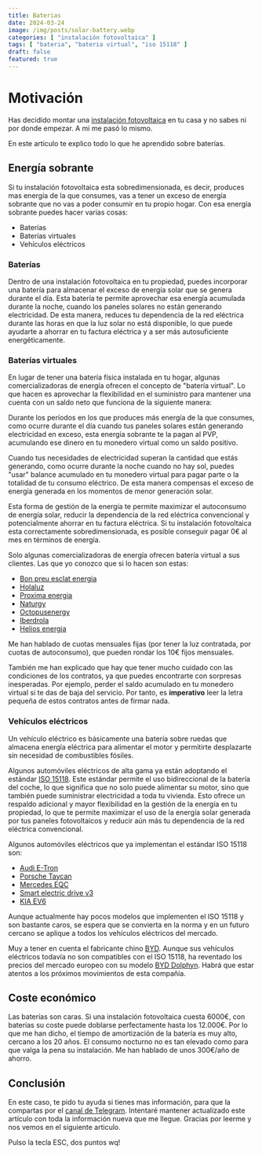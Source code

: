 ```yaml
---
title: Baterias
date: 2024-03-24
image: /img/posts/solar-battery.webp
categories: [ "instalación fotovoltaica" ]
tags: [ "bateria", "bateria virtual", "iso 15118" ]
draft: false
featured: true
---
```


# Motivación

Has decidido montar una [instalación fotovoltaica](/post/2024/instalacion-fotovoltaica) en tu casa y no sabes ni por donde empezar. A mi me pasó lo mismo.

En este articulo te explico todo lo que he aprendido sobre baterías.

## Energía sobrante

Si tu instalación fotovoltaica esta sobredimensionada, es decir, produces mas energía de la que consumes, vas a tener un exceso de energía sobrante que no vas a poder consumir en tu propio hogar. Con esa energía sobrante puedes hacer varias cosas:

- Baterías
- Baterías virtuales
- Vehículos eléctricos

### Baterías

Dentro de una instalación fotovoltaica en tu propiedad, puedes incorporar una batería para almacenar el exceso de energía solar que se genera durante el día. Esta batería te permite aprovechar esa energía acumulada durante la noche, cuando los paneles solares no están generando electricidad. De esta manera, reduces tu dependencia de la red eléctrica durante las horas en que la luz solar no está disponible, lo que puede ayudarte a ahorrar en tu factura eléctrica y a ser más autosuficiente energéticamente.

### Baterías virtuales

En lugar de tener una batería física instalada en tu hogar, algunas comercializadoras de energía ofrecen el concepto de "batería virtual". Lo que hacen es aprovechar la flexibilidad en el suministro para mantener una cuenta con un saldo neto que funciona de la siguiente manera:

Durante los períodos en los que produces más energía de la que consumes, como ocurre durante el día cuando tus paneles solares están generando electricidad en exceso, esta energía sobrante te la pagan al PVP, acumulando ese dinero en tu monedero virtual como un saldo positivo.

Cuando tus necesidades de electricidad superan la cantidad que estás generando, como ocurre durante la noche cuando no hay sol, puedes "usar" balance acumulado en tu monedero virtual para pagar parte o la totalidad de tu consumo eléctrico. De esta manera compensas el exceso de energía generada en los momentos de menor generación solar.

Esta forma de gestión de la energía te permite maximizar el autoconsumo de energía solar, reducir la dependencia de la red eléctrica convencional y potencialmente ahorrar en tu factura eléctrica. Si tu instalación fotovoltaica esta correctamente sobredimensionada, es posible conseguir pagar 0€ al mes en términos de energía.

Solo algunas comercializadoras de energía ofrecen batería virtual a sus clientes. Las que yo conozco que si lo hacen son estas:

- [Bon preu esclat energia](https://www.bonpreuesclat.cat/es/energia)
- [Holaluz](https://www.holaluz.com)
- [Proxima energia](https://www.proximaenergia.com/)
- [Naturgy](https://www.naturgy.es)
- [Octopusenergy](https://octopusenergy.es/)
- [Iberdrola](https://www.iberdrola.es/smart-solar/servicios/solar-cloud)
- [Helios energia](https://heliosenergia.es/)

Me han hablado de cuotas mensuales fijas (por tener la luz contratada, por cuotas de autoconsumo), que pueden rondar los 10€ fijos mensuales.

También me han explicado que hay que tener mucho cuidado con las condiciones de los contratos, ya que puedes encontrarte con sorpresas inesperadas. Por ejemplo, perder el saldo acumulado en tu monedero virtual si te das de baja del servicio. Por tanto, es **imperativo** leer la letra pequeña de estos contratos antes de firmar nada.

### Vehículos eléctricos

Un vehículo eléctrico es básicamente una batería sobre ruedas que almacena energía eléctrica para alimentar el motor y permitirte desplazarte sin necesidad de combustibles fósiles.

Algunos automóviles eléctricos de alta gama ya están adoptando el estándar [ISO 15118](https://es.wikipedia.org/wiki/ISO_15118). Este estándar permite el uso bidireccional de la batería del coche, lo que significa que no solo puede alimentar su motor, sino que también puede suministrar electricidad a toda tu vivienda. Esto ofrece un respaldo adicional y mayor flexibilidad en la gestión de la energía en tu propiedad, lo que te permite maximizar el uso de la energía solar generada por tus paneles fotovoltaicos y reducir aún más tu dependencia de la red eléctrica convencional.

Algunos automóviles eléctricos que ya implementan el estándar ISO 15118 son:

- [Audi E-Tron](https://www.audi.es/es/web/es/modelos/q8-e-tron/q8-e-tron.html)
- [Porsche Taycan](https://www.porsche.com/spain/models/taycan/taycan-models/taycan/)
- [Mercedes EQC](https://www.mercedes-benz.com.uy/eqc)
- [Smart electric drive v3](https://es.smart.com/es/models/hashtag-three/)
- [KIA EV6](https://www.kia.com/es/modelos/ev6/descubrelo/)

Aunque actualmente hay pocos modelos que implementen el ISO 15118 y son bastante caros, se espera que se convierta en la norma y en un futuro cercano se aplique a todos los vehículos eléctricos del mercado.

Muy a tener en cuenta el fabricante chino [BYD](https://www.byd.com/es-es). Aunque sus vehículos eléctricos todavía no son compatibles con el ISO 15118, ha reventado los precios del mercado europeo con su modelo [BYD Dolphyn](https://www.byd.com/es-es/car/dolphin). Habrá que estar atentos a los próximos movimientos de esta compañía.

## Coste económico

Las baterías son caras. Si una instalación fotovoltaica cuesta 6000€, con baterías su coste puede doblarse perfectamente hasta los 12.000€. Por lo que me han dicho, el tiempo de amortización de la batería es muy alto, cercano a los 20 años. El consumo nocturno no es tan elevado como para que valga la pena su instalación. Me han hablado de unos 300€/año de ahorro.

## Conclusión

En este caso, te pido tu ayuda si tienes mas información, para que la compartas por el [canal de Telegram](https://t.me/lateclaescape). Intentaré mantener actualizado este artículo con toda la información nueva que me llegue. Gracias por leerme y nos vemos en el siguiente articulo.

Pulso la tecla ESC, dos puntos wq!
